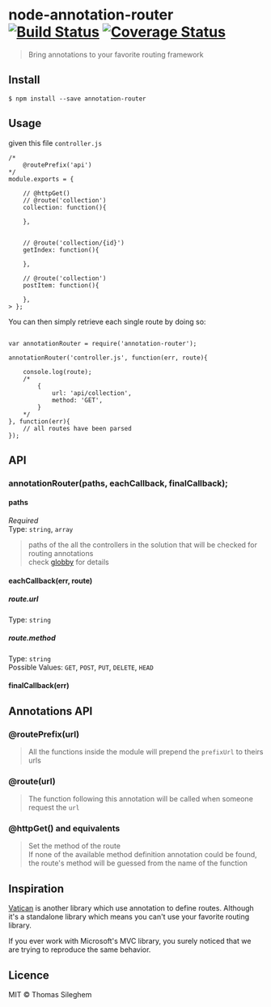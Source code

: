 # node-annotation-router [![Build Status](https://travis-ci.org/mastilver/node-annotation-router.svg)](https://travis-ci.org/mastilver/node-annotation-router) [![Coverage Status](https://coveralls.io/repos/mastilver/node-annotation-router/badge.svg)](https://coveralls.io/r/mastilver/node-annotation-router)


> Bring annotations to your favorite routing framework


## Install

`$ npm install --save annotation-router`


## Usage

given this file `controller.js`

```
/*
    @routePrefix('api')
*/
module.exports = {

    // @httpGet()
    // @route('collection')
    collection: function(){

    },


    // @route('collection/{id}')
    getIndex: function(){

    },

    // @route('collection')
    postItem: function(){

    },
> };
```


You can then simply retrieve each single route by doing so:

```

var annotationRouter = require('annotation-router');

annotationRouter('controller.js', function(err, route){

    console.log(route);
    /*
        {
            url: 'api/collection',
            method: 'GET',
        }
    */
}, function(err){
    // all routes have been parsed
});

```


## API

### annotationRouter(paths, eachCallback, finalCallback);

#### paths

*Required*  
Type: `string`, `array`  
> paths of the all the controllers in the solution that will be checked for routing annotations  
> check [globby](https://github.com/sindresorhus/globby) for details


#### eachCallback(err, route)

##### route.url

Type: `string`


##### route.method

Type: `string`  
Possible Values: `GET`, `POST`, `PUT`, `DELETE`, `HEAD`  

#### finalCallback(err)


## Annotations API

### @routePrefix(url)

> All the functions inside the module will prepend the `prefixUrl` to theirs urls


### @route(url)

> The function following this annotation will be called when someone request the `url`

### @httpGet() and equivalents


> Set the method of the route  
> If none of the available method definition annotation could be found, the route's method will be guessed from the name of the function


## Inspiration

[Vatican](https://github.com/deleteman/vatican) is another library which use annotation to define routes. Although it's a standalone library which means you can't use your favorite routing library.

If you ever work with Microsoft's MVC library, you surely noticed that we are trying to reproduce the same behavior.


## Licence

MIT © Thomas Sileghem

